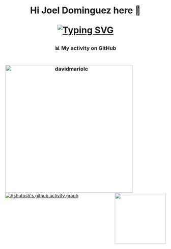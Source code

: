 <h1 align="center">
Hi Joel Dominguez here 👋

[![Typing SVG](https://readme-typing-svg.herokuapp.com?font=Kanit&weight=500&size=27&pause=1000&color=8723FF&background=FFFFFF00&center=true&vCenter=true&random=false&width=435&lines=Frontend+Developer+%F0%9F%92%9C;I+love+learning+new+things+every+day)](https://git.io/typing-svg)

<!--
<img align="right" src="https://media.giphy.com/media/L8K62iTDkzGX6/giphy.gif" width="400"/>
-->

<h3 align="center">📊 My activity on GitHub
<br>
<br>

<img align="left"  src="https://github-readme-stats.vercel.app/api?username=iJCode1&show_icons=true&locale=en&theme=midnight-purple&hide_border=true&bg_color=1d1f21&title_color=ffffff&icon_color=2bbc8a" alt="davidmariolc"  width="400px"/><img align="right" src="https://github-readme-stats.vercel.app/api/top-langs/?username=iJCode1&layout=compact&theme=chartreuse-dark&hide_border=true&bg_color=1d1f21&title_color=ffffff&icon_color=2bbc8a" height="160px"/>
</h3>

[![Ashutosh's github activity graph](https://activity-graph.herokuapp.com/graph?username=iJCode1&bg_color=0d1117&color=ffffff&line=00ffe1&point=ffffff&area=true&hide_border=true)](https://github.com/ashutosh00710/github-readme-activity-graph)
